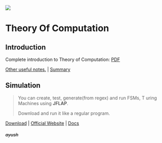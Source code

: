 [![](https://forthebadge.com/images/badges/certified-snoop-lion.svg)](https://www.youtube.com/watch?v=LlU4FuIJT2k "( ͡° ͜ʖ ͡°)")

# Theory Of Computation

## **Introduction**

Complete introduction to Theory of Computation: [PDF](https://git.io/fxf3Y)

[Other useful notes.](https://github.com/hsuay/College/tree/master/Theory%20Of%20Computation/Notes) | [Summary](https://github.com/hsuay/College/blob/master/Theory%20Of%20Computation/Notes/summary.pdf)

## **Simulation**

> You can create, test, generate(from regex) and run FSMs, T
> uring Machines using **JFLAP**.
>
> Download and run it like a regular program.

[Download](https://raw.githubusercontent.com/hsuay/College/master/Theory%20Of%20Computation/JFLAP7.1.jar) | [Official Website](http://www.jflap.org/) | [Docs](http://www.jflap.org/tutorial/)

###### ~~ayush~~
